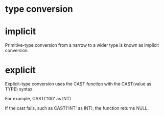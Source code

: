 # type conversion

# implicit

  Primitive-type conversion from a narrow to a wider type is known as implicit conversion.

# explicit 
  
  Explicit-type conversion uses the CAST function with the CAST(value as TYPE) syntax.
  
  For example, CAST('100' as INT)
  
  If the cast fails, such as CAST('INT' as INT), the function returns NULL.
  
